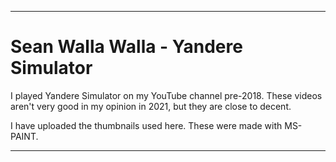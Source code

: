 
***

# Sean Walla Walla - Yandere Simulator

I played Yandere Simulator on my YouTube channel pre-2018. These videos aren't very good in my opinion in 2021, but they are close to decent.

I have uploaded the thumbnails used here. These were made with MS-PAINT.

***

